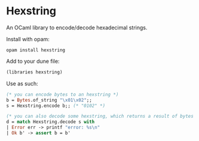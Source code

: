 # Hexstring

An OCaml library to encode/decode hexadecimal strings.

Install with opam:

```console
opam install hexstring
```

Add to your dune file:

```lisp
(libraries hexstring)
```

Use as such:

```ocaml
(* you can encode bytes to an hexstring *)
b = Bytes.of_string "\x01\x02";;
s = Hexstring.encode b;; (* "0102" *)

(* you can also decode some hexstring, which returns a result of bytes *)
d = match Hexstring.decode s with
| Error err -> printf "error: %s\n"
| Ok b' -> assert b = b'
```
